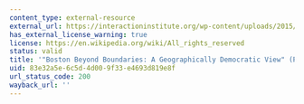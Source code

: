 ```yaml
---
content_type: external-resource
external_url: https://interactioninstitute.org/wp-content/uploads/2015/12/Boston-Beyond-Boundaries-A-Geographically-Democratic-View-Stephen-Gray-slides.pdf
has_external_license_warning: true
license: https://en.wikipedia.org/wiki/All_rights_reserved
status: valid
title: '"Boston Beyond Boundaries: A Geographically Democratic View" (PDF - 14 MB)'
uid: 83e32a5e-6c5d-4d00-9f33-e4693d819e8f
url_status_code: 200
wayback_url: ''
---
```

